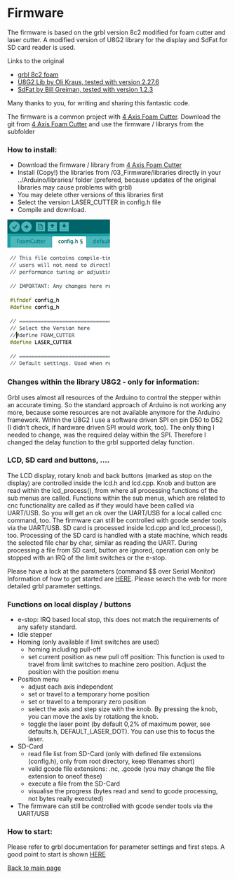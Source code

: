 # Firmware
The firmware is based on the grbl version 8c2 modified for foam cutter and laser cutter. 
A modified version of U8G2 library for the display and SdFat for SD card reader is used.

Links to the original 
- [grbl 8c2 foam](https://www.rcgroups.com/forums/showthread.php?2915801-4-Axis-Hot-Wire-CNC-%28Arduino-Ramps1-4%29-Complete-Solution)
- [U8G2 Lib by Oli Kraus, tested with version 2.27.6](https://github.com/olikraus/u8g2)
- [SdFat by Bill Greiman, tested with version 1.2.3](https://github.com/greiman/SdFat)

Many thanks to you, for writing and sharing this fantastic code.

The firmware is a common project with [4 Axis Foam Cutter](https://github.com/ThomasHeb/4AxisFoamCutter).
Download the git from [4 Axis Foam Cutter](https://github.com/ThomasHeb/4AxisFoamCutter) and use the firmware / librarys from the subfolder 

### How to install:
- Download the firmware / library from [4 Axis Foam Cutter](https://github.com/ThomasHeb/4AxisFoamCutter)
- Install (Copy!) the libraries from /03_Firmware/libraries directly in your ../Arduino/libraries/ folder (prefered, because updates of the original libraries may cause problems with grbl)
- You may delete other versions of this libraries first
- Select the version LASER_CUTTER in config.h file
- Compile and download.

![compiler_01](https://github.com/ThomasHeb/2AxisLaserCutter/blob/master/img/compiler_01.png)
  

### Changes within the library U8G2 - only for information:
Grbl uses almost all resources of the Arduino to control the stepper within an accurate timing. So the standard approach of Arduino is not working any more, because some resources are not available anymore for the Arduino framework. Within the U8G2 I use a software driven SPI on pin D50 to D52 (I didn’t check, if hardware driven SPI would work, too). The only thing I needed to change, was the required delay within the SPI. Therefore I changed the delay function to the grbl supported delay function.


### LCD, SD card and buttons, ….
The LCD display, rotary knob and back buttons (marked as stop on the display)  are controlled inside the lcd.h and lcd.cpp. Knob and button are read within the lcd_process(), from where all processing functions of the sub menus are called.
Functions within the sub menus, which are related to cnc functionality are called as if they would have been called via UART/USB. So you will get an ok over the UART/USB for a local called cnc command, too. The firmware can still be controlled with gcode sender tools via the UART/USB.
SD card is processed inside lcd.cpp and lcd_process(), too. Processing of the SD card is handled with a state machine, which reads the selected file char by char, similar as reading the UART. 
During processing a file from SD card, button are ignored, operation can only be stopped with an IRQ of the limit switches or the e-stop.

Please have a lock at the parameters (command $$ over Serial Monitor)
Information of how to get started are [HERE](https://github.com/ThomasHeb/2AxisLaserCutter#first-operation--setup).
Please search the web for more detailed grbl parameter settings.


### Functions on local display / buttons
- e-stop: IRQ based local stop, this does not match the requirements of any safety standard.
- Idle stepper
- Homing (only available if limit switches are used)
  - homing including pull-off
  - set current position as new pull off position: This function is used to travel from limit switches to machine zero position. Adjust the position with the position menu
- Position menu
  - adjust each axis independent
  - set or travel to a temporary home position
  - set or travel to a temporary zero position
  - select the axis and step size with the knob. By pressing the knob, you can move the axis by rotationg the knob.
  - toggle the laser point (by default 0,2% of maximum power, see defaults.h, DEFAULT_LASER_DOT). You can use this to focus the laser. 
- SD-Card
  - read file list from SD-Card (only with defined file extensions (config.h), only from root directory, keep filenames short)
  - valid gcode file extensions: .nc, .gcode (you may change the file extension to oneof these)
  - execute a file from the SD-Card
  - visualise the progress (bytes read and send to gcode processing, not bytes really executed)
- The firmware can still be controlled with gcode sender tools via the UART/USB 


### How to start:
Please refer to grbl documentation for parameter settings and first steps. A good point to start is shown [HERE](https://github.com/ThomasHeb/2AxisLaserCutter#first-operation--setup)




[Back to main page](https://github.com/ThomasHeb/2AxisLaserCutter)


